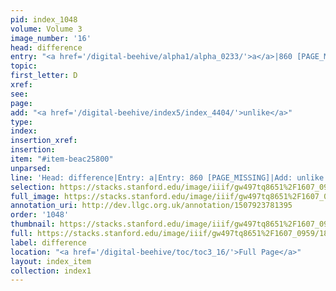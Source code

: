 ```yaml
---
pid: index_1048
volume: Volume 3
image_number: '16'
head: difference
entry: "<a href='/digital-beehive/alpha1/alpha_0233/'>a</a>|860 [PAGE_MISSING]"
topic: 
first_letter: D
xref: 
see: 
page: 
add: "<a href='/digital-beehive/index5/index_4404/'>unlike</a>"
type: 
index: 
insertion_xref: 
insertion: 
item: "#item-beac25800"
unparsed: 
line: 'Head: difference|Entry: a|Entry: 860 [PAGE_MISSING]|Add: unlike|#item-beac25800'
selection: https://stacks.stanford.edu/image/iiif/gw497tq8651%2F1607_0959/1842,1363,533,155/full/0/default.jpg
full_image: https://stacks.stanford.edu/image/iiif/gw497tq8651%2F1607_0959/full/full/0/default.jpg
annotation_uri: http://dev.llgc.org.uk/annotation/1507923781395
order: '1048'
thumbnail: https://stacks.stanford.edu/image/iiif/gw497tq8651%2F1607_0959/1842,1363,533,155/150,/0/default.jpg
full: https://stacks.stanford.edu/image/iiif/gw497tq8651%2F1607_0959/1842,1363,533,155/full/0/default.jpg
label: difference
location: "<a href='/digital-beehive/toc/toc3_16/'>Full Page</a>"
layout: index_item
collection: index1
---
```


